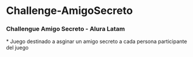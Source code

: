 # Challenge-AmigoSecreto
<h3> Challengue Amigo Secreto - Alura Latam </h3>
* Juego destinado a asginar un amigo secreto a cada persona participante del juego

